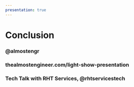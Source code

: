```yaml
---
presentation: true
---
```


# Conclusion

### @almostengr
### thealmostengineer.com/light-show-presentation
### Tech Talk with RHT Services, @rhtservicestech
